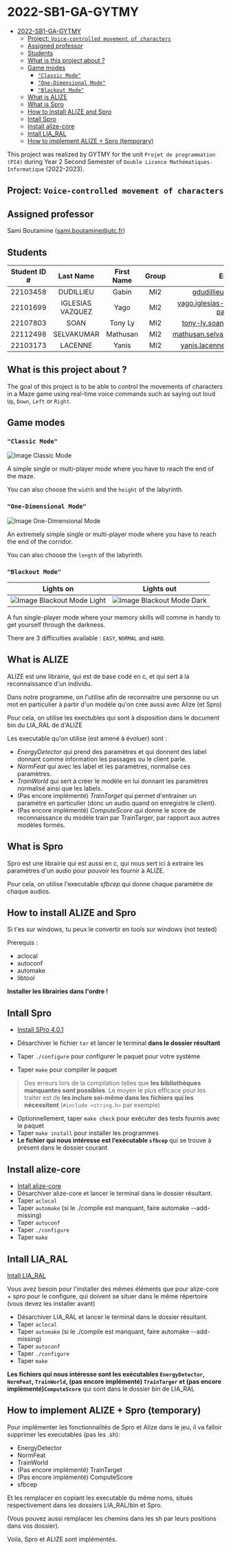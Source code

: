 # 2022-SB1-GA-GYTMY

- [2022-SB1-GA-GYTMY](#2022-sb1-ga-gytmy)
  - [Project: `Voice-controlled movement of characters`](#project-voice-controlled-movement-of-characters)
  - [Assigned professor](#assigned-professor)
  - [Students](#students)
  - [What is this project about ?](#what-is-this-project-about-)
  - [Game modes](#game-modes)
    - [`"Classic Mode"`](#classic-mode)
    - [`"One-Dimensional Mode"`](#one-dimensional-mode)
    - [`"Blackout Mode"`](#blackout-mode)
  - [What is ALIZE](#what-is-alize)
  - [What is Spro](#what-is-spro)
  - [How to install ALIZE and Spro](#how-to-install-alize-and-spro)
  - [Intall Spro](#intall-spro)
  - [Install alize-core](#install-alize-core)
  - [Intall LIA_RAL](#intall-lia_ral)
  - [How to implement ALIZE + Spro (temporary)](#how-to-implement-alize--spro-temporary)

This project was realized by GYTMY for the unit `Projet de programmation (PI4)` during Year 2 Second Semester of `Double Licence Mathématiques-Informatique` (2022-2023).

## Project: `Voice-controlled movement of characters`

## Assigned professor

Sami Boutamine (sami.boutamine@utc.fr)

## Students

| Student ID # |    Last Name     | First Name | Group |                Email                 |
| :----------: | :--------------: | :--------: | :---: | :----------------------------------: |
|   22103458   |    DUDILLIEU     |   Gabin    |  MI2  |         gdudillieu@gmail.com         |
|   22101699   | IGLESIAS VAZQUEZ |    Yago    |  MI2  | yago.iglesias-vazquez@etu.u-paris.fr |
|   22107803   |       SOAN       |  Tony Ly   |  MI2  |     tony-ly.soan@etu.u-paris.fr      |
|   22112498   |    SELVAKUMAR    |  Mathusan  |  MI2  |    mathusan.selvakumar@gmail.com     |
|   22103173   |     LACENNE      |   Yanis    |  MI2  |     yanis.lacenne@etu.u-paris.fr     |

## What is this project about ?

The goal of this project is to be able to control the movements of characters in a Maze game using real-time voice commands such as saying out loud `Up`, `Down`, `Left` or `Right`.

## Game modes

### `"Classic Mode"`

![Image Classic Mode](images/ClassicMode.png)

A simple single or multi-player mode where you have to reach the end of the maze.

You can also choose the `width` and the `height` of the labyrinth.

### `"One-Dimensional Mode"`

![Image One-Dimensional Mode](images/OneDimensionalMode.png)

An extremely simple single or multi-player mode where you have to reach the end of the corridor.

You can also choose the `length` of the labyrinth.

### `"Blackout Mode"`

|                         Lights on                          |                        Lights out                        |
| :--------------------------------------------------------: | :------------------------------------------------------: |
| ![Image Blackout Mode Light](images/BlackoutModeLight.png) | ![Image Blackout Mode Dark](images/BlackoutModeDark.png) |

A fun single-player mode where your memory skills will comme in handy to get yourself through the darkness.

There are 3 difficulties available : `EASY`, `NORMAL` and `HARD`.

## What is ALIZE

ALIZE est une librairie, qui est de base codé en c, et qui sert à la reconnaissance d'un individu.

Dans notre programme, on l'utilise afin de reconnaitre une personne ou un mot en particulier à partir d'un modèle qu'on crée aussi avec Alize (et Spro)

Pour cela, on utilise les exectubles qui sont à disposition dans le document bin du LIA_RAL de d'ALIZE

Les executable qu'on utilise (est amené à évoluer) sont :

- _EnergyDetector_ qui prend des paramètres et qui donnent des label donnant comme information les passages ou le client parle.
- _NormFeat_ qui avec les label et les paramètres, normalise ces paramètres.
- _TrainWorld_ qui sert à créer le modèle en lui donnant les paramètres normalisé ainsi que les labels.
- (Pas encore implémenté) _TrainTarget_ qui permet d'entrainer un paramètre en particulier (donc un audio quand on enregistre le client).
- (Pas encore implémenté) _ComputeScore_ qui donne le score de reconnaissance du modèle train par TrainTarger, par rapport aux autres modèles formés.

## What is Spro

Spro est une librairie qui est aussi en c, qui nous sert ici à extraire les paramètres d'un audio pour pouvoir les fournir à ALIZE.

Pour cela, on utilise l'executable _sfbcep_ qui donne chaque paramètre de chaque audios.

## How to install ALIZE and Spro

Si t'es sur windows, tu peux le convertir en tools sur windows (not tested)

Prerequis :

- aclocal
- autoconf
- automake
- libtool

**Installer les librairies dans l'ordre !**

## Intall Spro

- [Install SPro 4.0.1](http://www.irisa.fr/metiss/guig/spro/spro-4.0.1/spro-4.0.1.tar.gz)

- Désarchiver le fichier `tar` et lancer le terminal **dans le dossier résultant**
- Taper `./configure` pour configurer le paquet pour votre système
- Taper `make` pour compiler le paquet

> Des erreurs lors de la compilation telles que **les bibliothèques manquantes sont possibles**. Le moyen le plus efficace pour les traiter est de **les inclure soi-même dans les fichiers qui les nécessitent** (`#include <string.h>` par exemple)

- Optionnellement, taper `make check` pour exécuter des tests fournis avec le paquet
- Taper `make install` pour installer les programmes
- **Le fichier qui nous intéresse est l’exécutable `sfbcep`** qui se trouve à présent dans le dossier courant

## Install alize-core

- [Intall alize-core](https://github.com/ALIZE-Speaker-Recognition/alize-core)
- Désarchiver alize-core et lancer le terminal dans le dossier résultant.
- Taper `aclocal`
- Taper `automake` (si le ./compile est manquant, faire automake --add-missing)
- Taper `autoconf`
- Taper `./configure`
- Taper `make`

## Intall LIA_RAL

[Intall LIA_RAL](https://github.com/ALIZE-Speaker-Recognition/LIA_RAL)

Vous avez besoin pour l'installer des mêmes éléments que pour alize-core + spro pour le configure, qui doivent se situer dans le même répertoire (vous devez les installer avant)

- Désarchiver LIA_RAL et lancer le terminal dans le dossier résultant.
- Taper `aclocal`
- Taper `automake` (si le ./compile est manquant, faire automake --add-missing)
- Taper `autoconf`
- Taper `./configure`
- Taper `make`

**Les fichiers qui nous intéresse sont les exécutables `EnergyDetector`, `NormFeat`, `TrainWorld`, (pas encore implémenté) `TrainTarger` et (pas encore implèmenté)`ComputeScore`** qui sont dans le dossier bin de LIA_RAL

## How to implement ALIZE + Spro (temporary)

Pour implémenter les fonctionnalités de Spro et Alize dans le jeu, il va falloir supprimer les executables (pas les .sh):

- EnergyDetector
- NormFeat
- TrainWorld
- (Pas encore implémenté) TrainTarget
- (Pas encore implémenté) ComputeScore
- sfbcep

Et les remplacer en copiant les executable du même noms, situés respectivement dans les dossiers LIA_RAL/bin et Spro.

(Vous pouvez aussi remplacer les chemins dans les sh par leurs positions dans vos dossier).

Voila, Spro et ALIZE sont implémentés.
